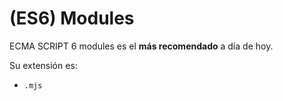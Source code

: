 # (ES6) Modules

ECMA SCRIPT 6 modules es el **más recomendado** a día de hoy.

Su extensión es:

- `.mjs`
